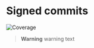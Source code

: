 # Signed commits

![Coverage](https://img.shields.io/badge/coverage-84.61%25-green)


> **Warning**
> warning text

